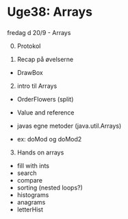 # Uge38: Arrays
### 
fredag d 20/9 - Arrays


0) Protokol

1) Recap på øvelserne
- DrawBox

2) intro til Arrays
- OrderFlowers (split)

- Value and reference

- javas egne metoder (java.util.Arrays)
- ex: doMod og doMod2

3) Hands on arrays
- fill with ints
- search
- compare
- sorting (nested loops?)
- histograms
- anagrams
- letterHist
